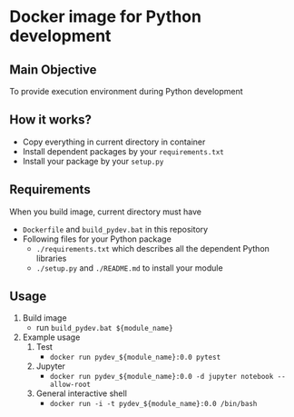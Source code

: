 # Docker image for Python development

## Main Objective

To provide execution environment during Python development

## How it works?

- Copy everything in current directory in container
- Install dependent packages by your `requirements.txt`
- Install your package by your `setup.py`

## Requirements

When you build image, current directory must have
- `Dockerfile` and `build_pydev.bat` in this repository
- Following files for your Python package
    - `./requirements.txt` which describes all the dependent Python libraries
    - `./setup.py` and `./README.md` to install your module

## Usage
1. Build image
    - run `build_pydev.bat ${module_name}`
2. Example usage 
    1. Test
        - `docker run pydev_${module_name}:0.0 pytest`
    2. Jupyter
        - `docker run pydev_${module_name}:0.0 -d jupyter notebook --allow-root`
    3. General interactive shell
        - `docker run -i -t pydev_${module_name}:0.0 /bin/bash`
